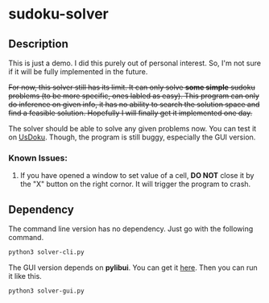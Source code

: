 # sudoku-solver

## Description

This is just a demo. I did this purely out of personal interest. So, I'm not sure if it will be fully implemented in the future.

~~For now, this solver still has its limit. It can only solve **some simple** sudoku problems (to be more specific, ones labled as easy). This program can only do inference on given info, it has no ability to search the solution space and find a feasible solution. Hopefully I will finally get it implemented one day.~~

The solver should be able to solve any given problems now. You can test it on [UsDoku](https://www.usdoku.com/). Though, the program is still buggy, especially the GUI version.

### Known Issues:

1. If you have opened a window to set value of a cell, **DO NOT** close it by the "X" button on the right cornor. It will trigger the program to crash.

## Dependency

The command line version has no dependency. Just go with the following command.

```bash
python3 solver-cli.py
```

The GUI version depends on **pylibui**. You can get it [here](https://github.com/joaoventura/pylibui). Then you can run it like this.

```bash
python3 solver-gui.py
```